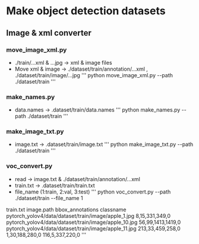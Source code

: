 # Make object detection datasets
## Image & xml converter

### move_image_xml.py
* ./train/...xml & ...jpg -> xml & image files 
* Move xml & image -> ./dataset/train/annotation/...xml , ./dataset/train/image/...jpg
'''
python move_image_xml.py --path ./dataset/train
'''

### make_names.py
* data.names -> .dataset/train/data.names
'''
python make_names.py --path ./dataset/train
'''

### make_image_txt.py
* image.txt -> .dataset/train/image.txt
'''
python make_image_txt.py --path ./dataset/train
'''

### voc_convert.py
* read -> image.txt & ./dataset/train/annotation/...xml
* train.txt -> .dataset/train/train.txt
* file_name (1:train, 2:val, 3:test)
'''
python voc_convert.py --path ./dataset/train --file_name 1

train.txt
image.path bbox_annotations classname
pytorch_yolov4/data/dataset/train/image/apple_1.jpg 8,15,331,349,0
pytorch_yolov4/data/dataset/train/image/apple_10.jpg 56,99,1413,1419,0
pytorch_yolov4/data/dataset/train/image/apple_11.jpg 213,33,459,258,0 1,30,188,280,0 116,5,337,220,0
'''
